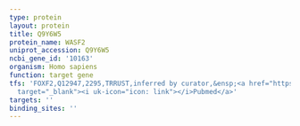 ```yaml
---
type: protein
layout: protein
title: Q9Y6W5
protein_name: WASF2
uniprot_accession: Q9Y6W5
ncbi_gene_id: '10163'
organism: Homo sapiens
function: target gene
tfs: 'FOXF2,Q12947,2295,TRRUST,inferred by curator,&ensp;<a href="https://www.ncbi.nlm.nih.gov/pubmed/?term=19562724%5Buid%5D"
  target="_blank"><i uk-icon="icon: link"></i>Pubmed</a>'
targets: ''
binding_sites: ''
---
```

